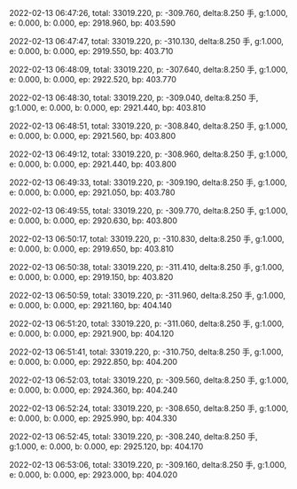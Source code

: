 2022-02-13 06:47:26, total: 33019.220, p: -309.760, delta:8.250 手, g:1.000, e: 0.000, b: 0.000, ep: 2918.960, bp: 403.590

2022-02-13 06:47:47, total: 33019.220, p: -310.130, delta:8.250 手, g:1.000, e: 0.000, b: 0.000, ep: 2919.550, bp: 403.710

2022-02-13 06:48:09, total: 33019.220, p: -307.640, delta:8.250 手, g:1.000, e: 0.000, b: 0.000, ep: 2922.520, bp: 403.770

2022-02-13 06:48:30, total: 33019.220, p: -309.040, delta:8.250 手, g:1.000, e: 0.000, b: 0.000, ep: 2921.440, bp: 403.810

2022-02-13 06:48:51, total: 33019.220, p: -308.840, delta:8.250 手, g:1.000, e: 0.000, b: 0.000, ep: 2921.560, bp: 403.800

2022-02-13 06:49:12, total: 33019.220, p: -308.960, delta:8.250 手, g:1.000, e: 0.000, b: 0.000, ep: 2921.440, bp: 403.800

2022-02-13 06:49:33, total: 33019.220, p: -309.190, delta:8.250 手, g:1.000, e: 0.000, b: 0.000, ep: 2921.050, bp: 403.780

2022-02-13 06:49:55, total: 33019.220, p: -309.770, delta:8.250 手, g:1.000, e: 0.000, b: 0.000, ep: 2920.630, bp: 403.800

2022-02-13 06:50:17, total: 33019.220, p: -310.830, delta:8.250 手, g:1.000, e: 0.000, b: 0.000, ep: 2919.650, bp: 403.810

2022-02-13 06:50:38, total: 33019.220, p: -311.410, delta:8.250 手, g:1.000, e: 0.000, b: 0.000, ep: 2919.150, bp: 403.820

2022-02-13 06:50:59, total: 33019.220, p: -311.960, delta:8.250 手, g:1.000, e: 0.000, b: 0.000, ep: 2921.160, bp: 404.140

2022-02-13 06:51:20, total: 33019.220, p: -311.060, delta:8.250 手, g:1.000, e: 0.000, b: 0.000, ep: 2921.900, bp: 404.120

2022-02-13 06:51:41, total: 33019.220, p: -310.750, delta:8.250 手, g:1.000, e: 0.000, b: 0.000, ep: 2922.850, bp: 404.200

2022-02-13 06:52:03, total: 33019.220, p: -309.560, delta:8.250 手, g:1.000, e: 0.000, b: 0.000, ep: 2924.360, bp: 404.240

2022-02-13 06:52:24, total: 33019.220, p: -308.650, delta:8.250 手, g:1.000, e: 0.000, b: 0.000, ep: 2925.990, bp: 404.330

2022-02-13 06:52:45, total: 33019.220, p: -308.240, delta:8.250 手, g:1.000, e: 0.000, b: 0.000, ep: 2925.120, bp: 404.170

2022-02-13 06:53:06, total: 33019.220, p: -309.160, delta:8.250 手, g:1.000, e: 0.000, b: 0.000, ep: 2923.000, bp: 404.020